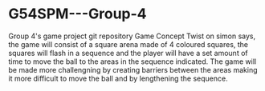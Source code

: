 # G54SPM---Group-4
Group 4's game project git repository
Game Concept Twist on simon says, the game will consist of a square arena made of 4 coloured squares, the squares will flash in a sequence and the player will have a set amount of time to move the ball to the areas in the sequence indicated. The game will be made more challengning by creating barriers between the areas making it more difficult to move the ball and by lengthening the sequence.
